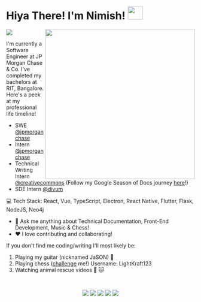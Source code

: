 <h1>Hiya There! I'm Nimish! <img src="https://media.giphy.com/media/tJU72w9lPzUPe/giphy.gif" width="40" height="35"></h1>

<img align='right' src="/me.jpg" width="400">

![](https://komarev.com/ghpvc/?username=nimishbongale&style=flat-square)

I'm currently a Software Engineer at JP Morgan Chase & Co. I've completed my bachelors at RIT, Bangalore. Here's a peek at my professional life timeline!

- SWE [@jpmorganchase](https://www.jpmorganchase.com/)
- Intern [@jpmorganchase](https://www.jpmorganchase.com/)
- Technical Writing Intern [@creativecommons](https://www.creativecommons.org/) (Follow my Google Season of Docs journey [here](https://opensource.creativecommons.org/blog/entries/)!)
- SDE Intern [@divum](https://divum.in/) 

:computer: Tech Stack: React, Vue, TypeScript, Electron, React Native, Flutter, Flask, NodeJS, Neo4j
 - 💬 Ask me anything about Technical Documentation, Front-End Development, Music & Chess!
 - ❤️ I love contributing and collaborating! 

If you don't find me coding/writing I'll most likely be:
1. Playing my guitar (nicknamed JaSON) :guitar:
2. Playing chess ([challenge](https://lichess.org/?any#friend) me!) Username: LightKraft123
3. Watching animal rescue videos :dog: :cat:
<br/>

[<p align='center'> <img src="https://img.shields.io/badge/website-nimishbongale.github.io-green?style=for-the-badge&logo=appveyor"/>][1]
[<img src="https://img.shields.io/badge/email-nimishnb98@gmail.com-orange?style=for-the-badge&logo=google"/>][2]
[<img src="https://img.shields.io/badge/linkedin-nimishbongale-blue?style=for-the-badge&logo=linkedin"/>][3]
[<img src="https://img.shields.io/badge/twitter-bongalenimish-lightblue?style=for-the-badge&logo=twitter"/>][4]
[<img src="https://img.shields.io/badge/quora-nimishbongale-red?style=for-the-badge&logo=quora"/></p>][5]

 [1]: https://nimishbongale.github.io/
 [2]: mailto:nimishnb98@gmail.com
 [3]: https://www.linkedin.com/in/nimish-bongale/
 [4]: https://twitter.com/BongaleNimish
 [5]: https://www.quora.com/profile/Nimish-Bongale
 
